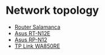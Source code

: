# Network topology

* [Router Salamanca](router-salamanca.md)
* [Asus RT-N12E](asus-RT-N12E.md)
* [Asus RP-N12](asus-RP-N12.md)
* [TP Link WA850RE](TL-WA850RE.md)